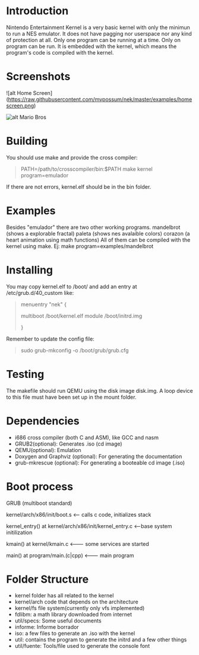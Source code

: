 Introduction
================
Nintendo Entertainment Kernel is a very basic kernel with only the minimun
to run a NES emulator. It does not have pagging nor userspace nor any kind of protection at all.
Only one program can be running at a time. Only on program can be run.
It is embedded with the kernel, which means the program's code is compiled with the kernel.

Screenshots
================
![alt Home Screen] (https://raw.githubusercontent.com/mvpossum/nek/master/examples/homescreen.png)

![alt Mario Bros](https://raw.githubusercontent.com/mvpossum/nek/master/examples/samplegame.png)

Building
================
You should use make and provide the cross compiler:
> PATH=/path/to/crosscompiler/bin:$PATH make kernel program=emulador

If there are not errors, kernel.elf should be in the bin folder.

Examples
================
Besides "emulador" there are two other working programs.
mandelbrot (shows a explorable fractal)
paleta (shows nes avalaible colors)
corazon (a heart animation using math functions)
All of them can be compiled with the kernel using make.
Ej: make program=examples/mandelbrot

Installing
================
You may copy kernel.elf to /boot/ and add an entry at /etc/grub.d/40_custom like:
> menuentry "nek" {
>
>	multiboot /boot/kernel.elf
>	module /boot/initrd.img
>
>}

Remember to update the config file:
> sudo grub-mkconfig -o /boot/grub/grub.cfg

Testing
================
The makefile should run QEMU using the disk image disk.img. A loop device to this file must have been set up in the mount folder.


Dependencies
================
- i686 cross compiler (both C and ASM), like GCC and nasm
- GRUB2(optional): Generates .iso (cd image)
- QEMU(optional): Emulation
- Doxygen and Graphviz (optional): For generating the documentation
- grub-mkrescue (optional): For generating a booteable cd image (.iso)


Boot process
================
GRUB (multiboot standard)

kernel/arch/x86/init/boot.s	<-- calls c code, initializes stack

kernel_entry() at kernel/arch/x86/init/kernel_entry.c <--base system initilization

kmain() at kernel/kmain.c	<--- some services are started

main() at program/main.(c|cpp)	<--- main program



Folder Structure
================
- kernel folder has all related to the kernel
- kernel/arch code that depends on the architecture
- kernel/fs file system(currently only vfs implemented)
- fdlibm: a math library downloaded from internet
- util/specs: Some useful documents
- informe: Informe borrador
- iso: a few files to generate an .iso with the kernel
- util: contains the program to generate the initrd and a few other things
- util/fuente: Tools/file used to generate the console font
